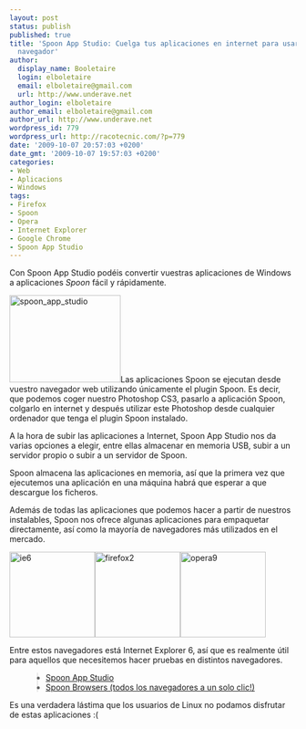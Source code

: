 ```yaml
---
layout: post
status: publish
published: true
title: 'Spoon App Studio: Cuelga tus aplicaciones en internet para usarlas con el
  navegador'
author:
  display_name: Booletaire
  login: elboletaire
  email: elboletaire@gmail.com
  url: http://www.underave.net
author_login: elboletaire
author_email: elboletaire@gmail.com
author_url: http://www.underave.net
wordpress_id: 779
wordpress_url: http://racotecnic.com/?p=779
date: '2009-10-07 20:57:03 +0200'
date_gmt: '2009-10-07 19:57:03 +0200'
categories:
- Web
- Aplicacions
- Windows
tags:
- Firefox
- Spoon
- Opera
- Internet Explorer
- Google Chrome
- Spoon App Studio
---
```


Con Spoon App Studio podéis convertir vuestras aplicaciones de Windows a aplicaciones <em>Spoon</em> fácil y rápidamente.

<a href="{{ site.url }}/uploads/2009/10/spoon_app_studio.png"><img class="size-medium wp-image-783 alignleft" title="spoon_app_studio" src="{{ site.url }}/uploads/2009/10/spoon_app_studio-300x236.png" alt="spoon_app_studio" width="195" height="153" /></a>Las aplicaciones Spoon se ejecutan desde vuestro navegador web utilizando únicamente el plugin Spoon. Es decir, que podemos coger nuestro Photoshop CS3, pasarlo a aplicación Spoon, colgarlo en internet y después utilizar este Photoshop desde cualquier ordenador que tenga el plugin Spoon instalado.

A la hora de subir las aplicaciones a Internet, Spoon App Studio nos da varias opciones a elegir, entre ellas almacenar en memoria USB, subir a un servidor propio o subir a un servidor de Spoon.

Spoon almacena las aplicaciones en memoria, así que la primera vez que ejecutemos una aplicación en una máquina habrá que esperar a que descargue los ficheros.

Además de todas las aplicaciones que podemos hacer a partir de nuestros instalables, Spoon nos ofrece algunas aplicaciones para empaquetar directamente, así como la mayoría de navegadores más utilizados en el mercado.

<a href="{{ site.url }}/uploads/2009/10/ie6.png"><img class="alignnone size-thumbnail wp-image-780" title="ie6" src="{{ site.url }}/uploads/2009/10/ie6-150x150.png" alt="ie6" width="150" height="150" /></a><a href="{{ site.url }}/uploads/2009/10/firefox2.png"><img class="alignnone size-thumbnail wp-image-781" title="firefox2" src="{{ site.url }}/uploads/2009/10/firefox2-150x150.png" alt="firefox2" width="150" height="150" /></a><a href="{{ site.url }}/uploads/2009/10/opera9.png"><img class="alignnone size-thumbnail wp-image-782" title="opera9" src="{{ site.url }}/uploads/2009/10/opera9-150x150.png" alt="opera9" width="150" height="150" /></a>

Entre estos navegadores está Internet Explorer 6, así que es realmente útil para aquellos que necesitemos hacer pruebas en distintos navegadores.

<ul>
<blockquote>
<li><a rel="nofollow" href="http://www.spoon.net/Start/?a=SpoonAppStudio&amp;autostart=t" target="_blank">Spoon App Studio</a></li>
<li><a rel="nofollow" href="http://spoon.net/browsers/" target="_blank">Spoon Browsers (todos los navegadores a un solo clic!)</a></li>
</blockquote>
</ul>

Es una verdadera lástima que los usuarios de Linux no podamos disfrutar de estas aplicaciones :(
